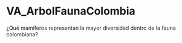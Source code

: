 # VA_ArbolFaunaColombia
¿Qué mamíferos representan la mayor diversidad dentro de la fauna colombiana?
